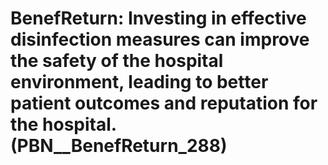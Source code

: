 # BenefReturn: __Investing in effective disinfection measures can improve the safety of the hospital environment, leading to better patient outcomes and reputation for the hospital.__ (PBN__BenefReturn_288)

